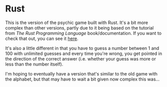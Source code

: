 # Rust

This is the version of the psychic game built with Rust. It's a bit more complex than other versions, partly due to it being based on the tutorial from *The Rust Programming Language* book/documentation. If you want to check that out, you can see it <a href="https://doc.rust-lang.org/book/ch02-00-guessing-game-tutorial.html" target="_blank">here</a>.

It's also a little different in that you have to guess a number between 1 and 100 with unlimited guesses and every time you're wrong, you get pointed in the direction of the correct answer (i.e. whether your guess was more or less than the number itself).

I'm hoping to eventually have a version that's similar to the old game with the alphabet, but that may have to wait a bit given now complex this was...
